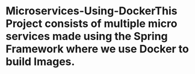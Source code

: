 # Microservices-Using-DockerThis Project consists of multiple micro services made using the Spring Framework where we use Docker to build Images.
